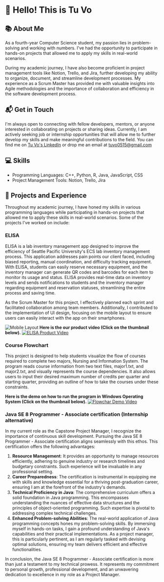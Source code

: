 # 👋 Hello! This is Tu Vo 

## 📚 About Me
As a fourth-year Computer Science student, my passion lies in problem-solving and working with numbers. I've had the opportunity to participate in hands-on projects that allowed me to apply my skills in real-world scenarios.

During my academic journey, I have also become proficient in project management tools like Notion, Trello, and Jira, further developing my ability to organize, document, and streamline development processes. My experience as a Scrum Master has provided me with valuable insights into Agile methodologies and the importance of collaboration and efficiency in the software development process.

## 📬 Get in Touch
I'm always open to connecting with fellow developers, mentors, or anyone interested in collaborating on projects or sharing ideas. Currently, I am actively seeking job or internship opportunities that will allow me to further develop my skills and make meaningful contributions to the field. You can find me on [Tu Vo's LinkedIn](https://www.linkedin.com/in/tu-h-vo/) or drop me an email at tuvo0515@gmail.com

## 💻 Skills
- Programming Languages: C++, Python, R, Java, JavaScript, CSS
- Project Management Tools: Notion, Trello, Jira

## 🌟 Projects and Experience
Throughout my academic journey, I have honed my skills in various programming languages while participating in hands-on projects that allowed me to apply these skills in real-world scenarios. Some of the projects I've worked on include:

### ELISA
ELISA is a lab inventory management app designed to improve the efficiency of Seattle Pacific University's ECS lab inventory management process. This application addresses pain points our client faced, including biased reporting, manual coordination, and difficulty tracking equipment. With ELISA, students can easily reserve necessary equipment, and the inventory manager can generate QR codes and barcodes for each item to monitor its usage and status. ELISA provides real-time data on inventory levels and sends notifications to students and the inventory manager regarding equipment and reservation statuses, streamlining the entire process and saving time.

As the Scrum Master for this project, I effectively planned each sprint and facilitated collaboration among team members. Additionally, I contributed to the implementation of UI design, focusing on the mobile layout to ensure users can easily interact with the app on their smartphones.

![Mobile Layout](https://user-images.githubusercontent.com/92423514/235294683-988951be-ad7f-4d51-8c9d-618ba92153db.png)
**Here is the our product video (Click on the thumbnail below).**
[![ELISA Product Video](https://user-images.githubusercontent.com/92423514/231245998-23aacf48-f7b0-4810-b14b-b4676f5d44a3.png)](https://www.youtube.com/watch?v=dxogVGXtTJs)

### Course Flowchart
This project is designed to help students visualize the flow of courses required to complete two majors, Nursing and Information System. The program reads course information from two text files, major1.txt, and major2.txt, and visually represents the course dependencies. It also allows users to input their desired maximum number of credits per quarter and starting quarter, providing an outline of how to take the courses under these constraints.

**Here is the demo on how to run the program in Windows Operating System (Click on the thumbnail below).**
[![Flowchar Demo Video](https://user-images.githubusercontent.com/92423514/231321495-6e70c142-3e46-41b8-8b58-88985d5ada66.png)](https://www.youtube.com/watch?v=_16q0RhxFSE)

### Java SE 8 Programmer - Associate certification (Internship alternative)
In my current role as the Capstone Project Manager, I recognize the importance of continuous skill development. Pursuing the Java SE 8 Programmer - Associate certification aligns seamlessly with this ethos. This certification offers the following advantages:

1. **Resource Management**: It provides an opportunity to manage resources efficiently, adhering to genuine industry or research timelines and budgetary constraints. Such experience will be invaluable in any professional setting.
2. **Career Preparedness**: The certification is instrumental in equipping me with skills and knowledge essential for a thriving post-graduation career, ensuring I am at the forefront of the industry's demands.
3. **Technical Proficiency in Java**: The comprehensive curriculum offers a solid foundation in Java programming. This encompasses understanding the nuances of effective data structures and the principles of object-oriented programming. Such expertise is pivotal to addressing complex technical challenges.
4. **Enhanced Problem-solving Abilities**: The real-world application of Java programming concepts hones my problem-solving skills. By immersing myself in hands-on tasks, I gain a profound understanding of Java's capabilities and their practical implementations. As a project manager, this is particularly pertinent, as I am regularly tasked with devising optimal solutions, ensuring my team delivers efficient and effective functionalities.

In conclusion, the Java SE 8 Programmer - Associate certification is more than just a testament to my technical prowess. It represents my commitment to personal growth, professional development, and an unwavering dedication to excellence in my role as a Project Manager.


